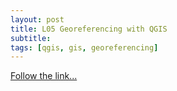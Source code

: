 ```yaml
---
layout: post
title: L05 Georeferencing with QGIS
subtitle: 
tags: [qgis, gis, georeferencing]
---
```


[Follow the link...](../05)